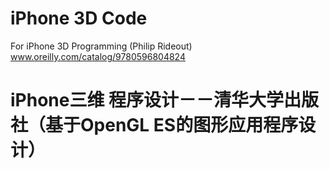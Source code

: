 # iPhone 3D Code
For iPhone 3D Programming (Philip Rideout)
www.oreilly.com/catalog/9780596804824
# iPhone三维 程序设计－－清华大学出版社（基于OpenGL ES的图形应用程序设计）
